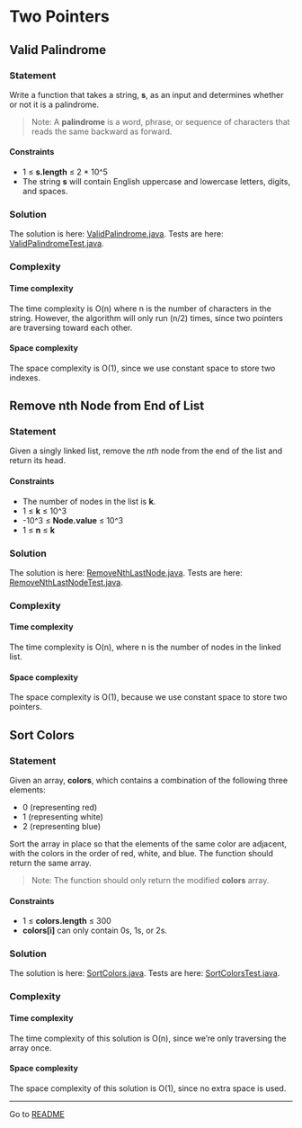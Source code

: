 # Two Pointers

## Valid Palindrome

### Statement

Write a function that takes a string, **s**, as an input and determines whether or not it is a palindrome.

> Note: A **palindrome** is a word, phrase, or sequence of characters that reads the same backward as forward.

#### Constraints

- 1 ≤ **s.length** ≤ 2 * 10^5
- The string **s** will contain English uppercase and lowercase letters, digits, and spaces.

### Solution

The solution is here: [ValidPalindrome.java](../../src/main/java/com/github/akarazhev/challenge/twopointers/ValidPalindrome.java "ValidPalindrome.java").
Tests are here: [ValidPalindromeTest.java](../../src/test/java/com/github/akarazhev/challenge/twopointers/ValidPalindromeTest.java "ValidPalindromeTest.java").

### Complexity

#### Time complexity

The time complexity is O(n) where n is the number of characters in the string. However, the algorithm will only run
(n/2) times, since two pointers are traversing toward each other.

#### Space complexity

The space complexity is O(1), since we use constant space to store two indexes.

## Remove nth Node from End of List

### Statement

Given a singly linked list, remove the _nth_ node from the end of the list and return its head.

#### Constraints

- The number of nodes in the list is **k**.
- 1 ≤ **k** ≤ 10^3
- -10^3 ≤ **Node.value** ≤ 10^3
- 1 ≤ **n** ≤ **k**

### Solution

The solution is here: [RemoveNthLastNode.java](../../src/main/java/com/github/akarazhev/challenge/twopointers/RemoveNthLastNode.java "RemoveNthLastNode.java").
Tests are here: [RemoveNthLastNodeTest.java](../../src/test/java/com/github/akarazhev/challenge/twopointers/RemoveNthLastNodeTest.java "RemoveNthLastNodeTest.java").

### Complexity

#### Time complexity

The time complexity is O(n), where n is the number of nodes in the linked list.

#### Space complexity

The space complexity is O(1), because we use constant space to store two pointers.

## Sort Colors

### Statement

Given an array, **colors**, which contains a combination of the following three elements:
- 0 (representing red)
- 1 (representing white)
- 2 (representing blue)

Sort the array in place so that the elements of the same color are adjacent, with the colors in the order of red, white,
and blue. The function should return the same array.

> Note: The function should only return the modified **colors** array.

#### Constraints

- 1 ≤ **colors.length** ≤ 300
- **colors[i]** can only contain 0s, 1s, or 2s.

### Solution

The solution is here: [SortColors.java](../../src/main/java/com/github/akarazhev/challenge/twopointers/SortColors.java "SortColors.java").
Tests are here: [SortColorsTest.java](../../src/test/java/com/github/akarazhev/challenge/twopointers/SortColorsTest.java "SortColorsTest.java").

### Complexity

#### Time complexity

The time complexity of this solution is O(n), since we’re only traversing the array once.

#### Space complexity

The space complexity of this solution is O(1), since no extra space is used.

<hr>

Go to [README](../../README.md "README.me")